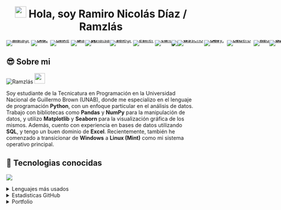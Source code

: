 <h1 align="center"> <img src="https://media.giphy.com/media/hvRJCLFzcasrR4ia7z/giphy.gif" width="30px">  Hola, soy Ramiro Nicolás Díaz / Ramzlás</h1> 

<p align="left" style="display: flex; gap: 0; line-height: 0;">
    <a href="https://www.instagram.com/ramidiazzzz/" target="_blank">
      <img src="https://img.shields.io/badge/Instagram-E1306C?style=for-the-badge&logo=Instagram&logoColor=white" alt="Instagram"></a>
    <a href="" target="_blank">
      <img src="https://img.shields.io/badge/Discord-5865F2?style=for-the-badge&logo=discord&logoColor=white" alt="Discord"></a>
    <a href="https://www.linkedin.com/in/ramironicolasdiaz/" target="_blank">
      <img src="https://img.shields.io/badge/LinkedIn-0A66C2?style=for-the-badge&logo=linkedin&logoColor=white" alt="Linkedin"></a>
    <a href="mailto:ramironicolasdiazz@gmail.com" target="_blank">
      <img src="https://img.shields.io/badge/Gmail-C71610?style=for-the-badge&logo=gmail&logoColor=white" alt="Gmail"></a>
    <a href="https://wa.me/5491160243817" target="_blank">
      <img src="https://img.shields.io/badge/Whatsapp-25C266?style=for-the-badge&logo=whatsapp&logoColor=white" alt="Whatsapp"></a>
    <a href="" target="_blank">
      <img src="https://img.shields.io/badge/Telegram-0088CC?style=for-the-badge&logo=telegram&logoColor=white" alt="Telegram"></a>
    <a href="" target="_blank">
      <img src="https://img.shields.io/badge/Pinterest-E60023?style=for-the-badge&logo=pinterest&logoColor=white" alt="Pinterest"></a>
    <a href="https://www.twitch.tv/ramzlas" target="_blank">
      <img src="https://img.shields.io/badge/Twitch-8956FB?style=for-the-badge&logo=twitch&logoColor=white" alt="Twitch"></a>
    <a href="https://x.com/rami_diazz" target="_blank">
      <img src="https://img.shields.io/badge/X-14171A?style=for-the-badge&logo=x&logoColor=white" alt="X"></a>
    <a href="https://www.w3profile.com/ramzl%C3%A1s" target="_blank">
      <img src="https://img.shields.io/badge/w3schools-4CAF50?style=for-the-badge&logo=w3schools&logoColor=white" alt="w3schools"></a>
    <a href="https://app.daily.dev/ramzlas" target="_blank">
      <img src="https://img.shields.io/badge/Daily.dev-5f37e9?style=for-the-badge&logo=daily.dev&logoColor=white" alt="Daily.dev"></a>
    <a href="https://letterboxd.com/ramzlas/" target="_blank">
      <img src="https://img.shields.io/badge/Letterboxd-ff8000?style=for-the-badge&logo=letterboxd&logoColor=white" alt="Letterboxd"></a>    
    <a href="" target="_blank">
      <img src="https://img.shields.io/badge/Reddit-FF5700?style=for-the-badge&logo=reddit&logoColor=white" alt="Reddit"></a>
    <a href="https://www.goodreads.com/ramzlas" target="_blank">
      <img src="https://img.shields.io/badge/Goodreads-00635d?style=for-the-badge&logo=goodreads&logoColor=white" alt="Goodreads"></a>
</p>

<h2>😎 Sobre mi</h2>
<p align="left"> <img src="https://komarev.com/ghpvc/?username=Ramzlas&label=Profile%20views&color=2a9d8f&style=for-the-badge" alt="Ramzlás"/> <img src="https://emojis.slackmojis.com/emojis/images/1531849430/4246/blob-sunglasses.gif?1531849430" width="28"/> </p>
<p align="left">Soy estudiante de la Tecnicatura en Programación en la Universidad Nacional de Guillermo Brown (UNAB), donde me especializo en el lenguaje de programación <strong>Python</strong>, con un enfoque particular en el análisis de datos. Trabajo con bibliotecas como <strong>Pandas</strong> y <strong>NumPy</strong> para la manipulación de datos, y utilizo <strong>Matplotlib</strong> y <strong>Seaborn</strong> para la visualización gráfica de los mismos. Además, cuento con experiencia en bases de datos utilizando <strong>SQL</strong>, y tengo un buen dominio de <strong>Excel</strong>. Recientemente, también he comenzado a transicionar de <strong>Windows</strong> a <strong>Linux (Mint)</strong> como mi sistema operativo principal.</p>


<h2>🔧 Tecnologias conocidas</h2>
<p align="left">
  <a href="https://skillicons.dev">
    <img src="https://skillicons.dev/icons?i=html,css,javascript,ruby,python,postgresql,github,linux,mint,sublime&theme=dark&perline=5"/>
  </a>

<details>
  <summary>Lenguajes más usados</summary>
    <p align="center">
    <a href="https://github.com/Ramzlas">
        <img src="https://github-readme-stats.vercel.app/api/top-langs/?username=ramzlas&layout=compact" alt="Lenguajes más usados">
    </a>
</p>
</details>

<details>
  <summary>Estadisticas GitHub</summary>
    <p align="center"
    <a href="https://github.com/Ramzlas">
        <img src="https://github-readme-stats.vercel.app/api?username=ramzlas&show_icons=true&bg_color=264653&text_color=ffffff&border_color=ffffff&locale=es" alt="Estadisticas de GitHub">
    </a>
</p>
</details>

<details>
  <summary>Portfolio</summary>
</br>
  <pre>Pendiente... ⏲️</pre>
</details>

